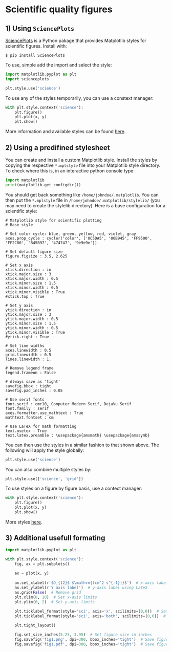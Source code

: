 # Scientific quality figures

## 1) Using `SciencePlots`

[SciencePlots](https://github.com/garrettj403/SciencePlots/) is a Python pakage that provides Matplotlib styles for scientific figures. Install with:

```
$ pip install SciencePlots
```

To use, simple add the import and select the style:

```python
import matplotlib.pyplot as plt
import scienceplots

plt.style.use('science')
```

To use any of the styles temporarily, you can use a constext manager:

```python
with plt.style.context('science'):
    plt.figure()
    plt.plot(x, y)
    plt.show()
```

More information and available styles can be found [here](https://github.com/garrettj403/SciencePlots/).


## 2) Using a predifined stylesheet

You can create and install a custom Matplotlib style. Install the styles by copying the respective `*.mplstyle` file into your Matplotlib style directory. To check where this is, in an interactive python console type:

```python
import matplotlib
print(matplotlib.get_configdir())
```

You should get back something like `/home/johndoe/.matplotlib`. You can then put the `*.mplstyle` file in `/home/johndoe/.matplotlib/stylelib/` (you may need to create the stylelib directory). Here is a base configuration for a scientific style:

```mplstyle
# Matplotlib style for scientific plotting
# Base style

# Set color cycle: blue, green, yellow, red, violet, gray
axes.prop_cycle : cycler('color', ['0C5DA5', '00B945', 'FF9500', 'FF2C00', '845B97', '474747', '9e9e9e'])

# Set default figure size
figure.figsize : 3.5, 2.625

# Set x axis
xtick.direction : in
xtick.major.size : 3
xtick.major.width : 0.5
xtick.minor.size : 1.5
xtick.minor.width : 0.5
xtick.minor.visible : True
#xtick.top : True

# Set y axis
ytick.direction : in
ytick.major.size : 3
ytick.major.width : 0.5
ytick.minor.size : 1.5
ytick.minor.width : 0.5
ytick.minor.visible : True
#ytick.right : True

# Set line widths
axes.linewidth : 0.5
grid.linewidth : 0.5
lines.linewidth : 1.

# Remove legend frame
legend.frameon : False

# Always save as 'tight'
savefig.bbox : tight
savefig.pad_inches : 0.05

# Use serif fonts
font.serif : cmr10, Computer Modern Serif, DejaVu Serif
font.family : serif
axes.formatter.use_mathtext : True
mathtext.fontset : cm

# Use LaTeX for math formatting
text.usetex : True
text.latex.preamble : \usepackage{amsmath} \usepackage{amssymb}
```

You can then use the styles in a similar fashion to that shown above. The following will apply the style globally:

```python
plt.style.use('science')
```

You can also combine multiple styles by:

```python
plt.style.use(['science', 'grid'])
```

To use styles on a figure by figure basis, use a contect manager:

```python
with plt.style.context('science'):
    plt.figure()
    plt.plot(x, y)
    plt.show()
```

More styles [here](https://gist.github.com/jAniceto/e58cf2738b970de54910d886d91093ee).


## 3) Additional usefull formating


```python
import matplotlib.pyplot as plt

with plt.style.context('science'):
    fig, ax = plt.subplots()
    
    ax = plot(x, y)
    
    ax.set_xlabel(r'$D_{12}$ $\mathrm{(cm^2 s^{-1})}$')  # x-axis label using LaTeX
    ax.set_ylabel(r'Y axis label')  # y-axis label using LaTeX
    ax.grid(False)  # Remove grid
    plt.xlim(0, 10)  # Set x-axis limits
    plt.ylim(0, 2)  # Set y-axis limits 
    
    plt.ticklabel_format(style='sci', axis='x', scilimits=(0,0))  # Set x-axis ticks to scientific notation
    plt.ticklabel_format(style='sci', axis='both', scilimits=(0,0))  # Set both axis ticks to scientific notation

    plt.tight_layout()

    fig.set_size_inches(5.25, 3.95)  # Set figure size in inches
    fig.savefig('fig1.png', dpi=300, bbox_inches='tight')  # Save figure in png
    fig.savefig('fig1.pdf', dpi=300, bbox_inches='tight')  # Save figure in png
```

